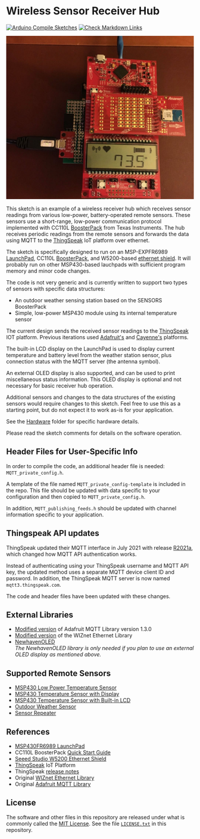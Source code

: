 # Wireless Sensor Receiver Hub

[![Arduino Compile Sketches](https://github.com/Andy4495/Wireless-Sensor-Receiver-Hub/actions/workflows/arduino-compile-sketches.yml/badge.svg)](https://github.com/Andy4495/Wireless-Sensor-Receiver-Hub/actions/workflows/arduino-compile-sketches.yml)
[![Check Markdown Links](https://github.com/Andy4495/Wireless-Sensor-Receiver-Hub/actions/workflows/check-links.yml/badge.svg)](https://github.com/Andy4495/Wireless-Sensor-Receiver-Hub/actions/workflows/check-links.yml)

![Fully assembled Hub: Ethernet Shield (bottom), Shield-LaunchPad Interface (middle-bottom), MSP-EXP430FR6989 LaunchPad (middle-top), and CC110L BoosterPack (top).](jpg/hub.jpg)

This sketch is an example of a wireless receiver hub which receives sensor readings from various low-power, battery-operated remote sensors. These sensors use a short-range, low-power communication protocol implemented with CC110L [BoosterPack][2] from Texas Instruments. The hub receives periodic readings from the remote sensors and forwards the data using MQTT to the [ThingSpeak][5] IoT platform over ethernet.

The sketch is specifically designed to run on an MSP-EXPFR6989 [LaunchPad][1], CC110L [BoosterPack][2], and W5200-based [ethernet shield][3]. It will probably run on other MSP430-based lauchpads with sufficient program memory and minor code changes.

The code is not very generic and is currently written to support two types of sensors with specific data structures:

- An outdoor weather sensing station based on the SENSORS BoosterPack
- Simple, low-power MSP430 module using its internal temperature sensor

The current design sends the received sensor readings to the [ThingSpeak][5] IOT platform. Previous iterations used [Adafruit's][4] and [Cayenne's][9] platforms.

The built-in LCD display on the LaunchPad is used to display current temperature and battery level from the weather station sensor, plus connection status with the MQTT server (the antenna symbol).

An external OLED display is also supported, and can be used to print miscellaneous status information. This OLED display is optional and not necessary for basic receiver hub operation.

Additional sensors and changes to the data structures of the existing sensors would require changes to this sketch. Feel free to use this as a starting point, but do not expect it to work as-is for your application.

See the [Hardware](./Hardware) folder for specific hardware details.

Please read the sketch comments for details on the software operation.

## Header Files for User-Specific Info

In order to compile the code, an additional header file is needed: `MQTT_private_config.h`.

A template of the file named `MQTT_private_config-template` is included in the repo. This file should be updated with data specific to your configuration and then copied to `MQTT_private_config.h`.

In addition, `MQTT_publishing_feeds.h` should be updated with channel information specific to your application.

## Thingspeak API updates

ThingSpeak updated their MQTT interface in July 2021 with release [R2021a][10], which changed how MQTT API authentication works.

Instead of authenticating using your ThingSpeak username and MQTT API key, the updated method uses a separate MQTT device client ID and password. In addition, the ThingSpeak MQTT server is now named `mqtt3.thingspeak.com`.

The code and header files have been updated with these changes.

## External Libraries

- [Modified version][15] of Adafruit MQTT Library version 1.3.0
- [Modified version][17] of the WIZnet Ethernet Library
- [NewhavenOLED](https://github.com/Andy4495/NewhavenOLED)  
  *The NewhavenOLED library is only needed if you plan to use an external OLED display as mentioned above.*

## Supported Remote Sensors

- [MSP430 Low Power Temperature Sensor][14]
- [MSP430 Temperature Sensor with Display][11]
- [MSP430 Temperature Sensor with Built-in LCD][19]
- [Outdoor Weather Sensor][12]
- [Sensor Repeater][13]

## References

- [MSP430FR6989 LaunchPad][1]
- CC110L BoosterPack [Quick Start Guide][2]
- [Seeed Studio W5200 Ethernet Shield][3]
- [ThingSpeak][5] IoT Platform
- ThingSpeak [release notes][10]
- Original [WIZnet Ethernet Library][18]
- Original [Adafruit MQTT Library][16]

## License

The software and other files in this repository are released under what is commonly called the [MIT License][100]. See the file [`LICENSE.txt`][101] in this repository.

[1]: http://www.ti.com/tool/MSP-EXP430FR6989
[2]: https://www.ti.com/lit/ml/swru312b/swru312b.pdf
[3]: http://wiki.seeedstudio.com/Ethernet_Shield_V2.0/
[4]: https://io.adafruit.com/
[5]: https://thingspeak.com/
[9]: https://cayenne.mydevices.com
[10]: https://www.mathworks.com/help/thingspeak/release-notes.html
[11]: https://github.com/Andy4495/MSP430TempSensorWithDisplay
[12]: https://github.com/Andy4495/Outdoor-Weather-Sensor
[13]: https://github.com/Andy4495/Sensor-Repeater
[14]: https://github.com/Andy4495/MSP430LowPowerTempSensor
[15]: https://github.com/Andy4495/Adafruit_MQTT_Library-1.3.0
[16]: https://github.com/adafruit/Adafruit_MQTT_Library
[17]: https://github.com/Andy4495/WIZ_Ethernet_Library
[18]: https://github.com/Wiznet/WIZ_Ethernet_Library
[19]: https://github.com/Andy4495/MSP430TempSensorLCD
[100]: https://choosealicense.com/licenses/mit/
[101]: ./LICENSE.txt
[//]: # ([200]: https://github.com/Andy4495/Wireless-Sensor-Receiver-Hub)
